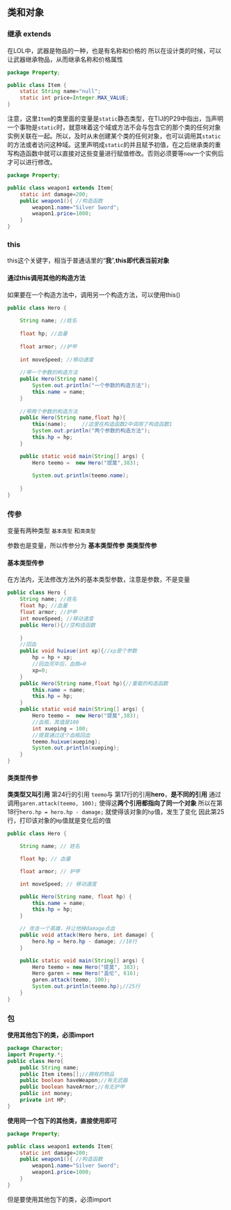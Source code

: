 ## 类和对象



### 继承 extends

在LOL中，武器是物品的一种，也是有名称和价格的
所以在设计类的时候，可以让武器继承物品，从而继承名称和价格属性

```java
package Property;

public class Item {
    static String name="null";
    static int price=Integer.MAX_VALUE;
}

```

注意，这里`Item`的类里面的变量是`static`静态类型，在TIJ的P29中指出，当声明一个事物是`static`时，就意味着这个域或方法不会与包含它的那个类的任何对象实例关联在一起。所以，及时从未创建某个类的任何对象，也可以调用其`static`的方法或者访问这种域。这里声明成`static`的并且赋予初值，在之后继承类的重写构造函数中就可以直接对这些变量进行赋值修改。否则必须要等`new`一个实例后才可以进行修改。

```java
package Property;

public class weapon1 extends Item{
    static int damage=200;
    public weapon1(){ //构造函数
        weapon1.name="Silver Sword";
        weapon1.price=1000;
    }
}

```

### this

this这个关键字，相当于普通话里的“**我**”,**this即代表当前对象**

#### 通过this调用其他的构造方法

如果要在一个构造方法中，调用另一个构造方法，可以使用this()

```java
public class Hero {
       
    String name; //姓名
       
    float hp; //血量
       
    float armor; //护甲
       
    int moveSpeed; //移动速度
       
    //带一个参数的构造方法
    public Hero(String name){
    	System.out.println("一个参数的构造方法");
        this.name = name;
    }
     
    //带两个参数的构造方法
    public Hero(String name,float hp){
    	this(name); 	//这里在构造函数2中调用了构造函数1
    	System.out.println("两个参数的构造方法");
        this.hp = hp;
    }

    public static void main(String[] args) {
        Hero teemo =  new Hero("提莫",383);
        
        System.out.println(teemo.name);
        
    }    
}
```



### 传参

变量有两种类型 `基本类型` 和`类类型`

参数也是变量，所以传参分为
**基本类型传参**
**类类型传参**

#### 基本类型传参
在方法内，无法修改方法外的基本类型参数，注意是参数，不是变量

```java
public class Hero {
    String name; //姓名
    float hp; //血量        
    float armor; //护甲
    int moveSpeed; //移动速度
    public Hero(){//空构造函数
        
    } 
    //回血
    public void huixue(int xp){//xp是个参数
        hp = hp + xp;
        //回血完毕后，血瓶=0
        xp=0;
    } 
    public Hero(String name,float hp){//重载的构造函数
        this.name = name;
        this.hp = hp;
    }
    public static void main(String[] args) {
        Hero teemo =  new Hero("提莫",383);
        //血瓶，其值是100
        int xueping = 100;    
        //提莫通过这个血瓶回血
        teemo.huixue(xueping);
        System.out.println(xueping);
    }
}
```

#### 类类型传参

**类类型又叫引用**
第24行的引用 `teemo`与 第17行的引用**hero**，**是不同的引用**
通过调用`garen.attack(teemo, 100);` 使得这**两个引用都指向了同一个对象**
所以在第18行`hero.hp = hero.hp - damage;` 就使得该对象的`hp`值，发生了变化
因此第25行，打印该对象的`Hp`值就是变化后的值

```java
public class Hero {

	String name; // 姓名

	float hp; // 血量

	float armor; // 护甲

	int moveSpeed; // 移动速度

	public Hero(String name, float hp) {
		this.name = name;
		this.hp = hp;
	}

	// 攻击一个英雄，并让他掉damage点血
	public void attack(Hero hero, int damage) {
		hero.hp = hero.hp - damage;	//18行
	}

	public static void main(String[] args) {
		Hero teemo = new Hero("提莫", 383);
		Hero garen = new Hero("盖伦", 616);
		garen.attack(teemo, 100);
		System.out.println(teemo.hp);//25行
	}
}
```





### 包

**使用其他包下的类，必须import**

```java
package Charactor;
import Property.*;
public class Hero{
    public String name;
    public Item items[];//拥有的物品
    public boolean haveWeapon;//有无武器
    public boolean haveArmor;//有无护甲
    public int money;
    private int HP;
}
```

**使用同一个包下的其他类，直接使用即可**

```java
package Property;

public class weapon1 extends Item{
    static int damage=200;
    public weapon1(){ //构造函数
        weapon1.name="Silver Sword";
        weapon1.price=1000;
    }
}

```





但是要使用其他包下的类，必须import
